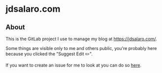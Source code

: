 # jdsalaro.com

## About

This is the GitLab project I use to manage my blog at https://jdsalaro.com/.

Some things are visible only to me and others public, you're probably here because you clicked the "Suggest Edit ✏️".

If you want to create an issue for me to look at you can do so [here](https://gitlab.com/jdsalaro/jdsalaro.com/-/issues/new).

